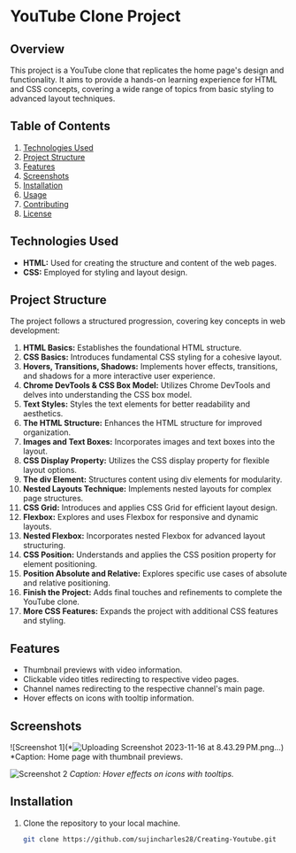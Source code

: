 # YouTube Clone Project

## Overview

This project is a YouTube clone that replicates the home page's design and functionality. It aims to provide a hands-on learning experience for HTML and CSS concepts, covering a wide range of topics from basic styling to advanced layout techniques.

## Table of Contents

1. [Technologies Used](#technologies-used)
2. [Project Structure](#project-structure)
3. [Features](#features)
4. [Screenshots](#screenshots)
6. [Installation](#installation)
7. [Usage](#usage)
8. [Contributing](#contributing)
9. [License](#license)

## Technologies Used

- **HTML:** Used for creating the structure and content of the web pages.
- **CSS:** Employed for styling and layout design.

## Project Structure

The project follows a structured progression, covering key concepts in web development:

1. **HTML Basics:** Establishes the foundational HTML structure.
2. **CSS Basics:** Introduces fundamental CSS styling for a cohesive layout.
3. **Hovers, Transitions, Shadows:** Implements hover effects, transitions, and shadows for a more interactive user experience.
4. **Chrome DevTools & CSS Box Model:** Utilizes Chrome DevTools and delves into understanding the CSS box model.
5. **Text Styles:** Styles the text elements for better readability and aesthetics.
6. **The HTML Structure:** Enhances the HTML structure for improved organization.
7. **Images and Text Boxes:** Incorporates images and text boxes into the layout.
8. **CSS Display Property:** Utilizes the CSS display property for flexible layout options.
9. **The div Element:** Structures content using div elements for modularity.
10. **Nested Layouts Technique:** Implements nested layouts for complex page structures.
11. **CSS Grid:** Introduces and applies CSS Grid for efficient layout design.
12. **Flexbox:** Explores and uses Flexbox for responsive and dynamic layouts.
13. **Nested Flexbox:** Incorporates nested Flexbox for advanced layout structuring.
14. **CSS Position:** Understands and applies the CSS position property for element positioning.
15. **Position Absolute and Relative:** Explores specific use cases of absolute and relative positioning.
16. **Finish the Project:** Adds final touches and refinements to complete the YouTube clone.
17. **More CSS Features:** Expands the project with additional CSS features and styling.

## Features

- Thumbnail previews with video information.
- Clickable video titles redirecting to respective video pages.
- Channel names redirecting to the respective channel's main page.
- Hover effects on icons with tooltip information.

## Screenshots

![Screenshot 1](*![Uploading Screenshot 2023-11-16 at 8.43.29 PM.png…]())
*Caption: Home page with thumbnail previews.


![Screenshot 2](screenshots/screenshot2.png)
*Caption: Hover effects on icons with tooltips.*

## Installation

1. Clone the repository to your local machine.
   ```bash
   git clone https://github.com/sujincharles28/Creating-Youtube.git
